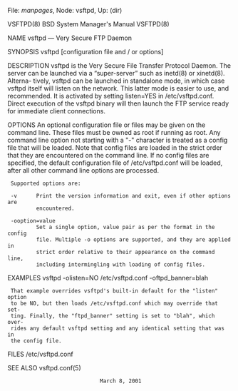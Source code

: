 File: *manpages*,  Node: vsftpd,  Up: (dir)

VSFTPD(8)                 BSD System Manager's Manual                VSFTPD(8)

NAME
     vsftpd — Very Secure FTP Daemon

SYNOPSIS
     vsftpd [configuration file and / or options]

DESCRIPTION
     vsftpd is the Very Secure File Transfer Protocol Daemon. The server can
     be launched via a “super-server” such as inetd(8) or xinetd(8).  Alterna-
     tively, vsftpd can be launched in standalone mode, in which case vsftpd
     itself will listen on the network. This latter mode is easier to use, and
     recommended. It is activated by setting listen=YES in /etc/vsftpd.conf.
     Direct execution of the vsftpd binary will then launch the FTP service
     ready for immediate client connections.

OPTIONS
     An optional configuration file or files may be given on the command line.
     These files must be owned as root if running as root. Any command line
     option not starting with a "-" character is treated as a config file that
     will be loaded. Note that config files are loaded in the strict order
     that they are encountered on the command line.  If no config files are
     specified, the default configuration file of /etc/vsftpd.conf will be
     loaded, after all other command line options are processed.

     Supported options are:

     -v      Print the version information and exit, even if other options are
             encountered.

     -ooption=value
             Set a single option, value pair as per the format in the config
             file. Multiple -o options are supported, and they are applied in
             strict order relative to their appearance on the command line,
             including intermingling with loading of config files.

EXAMPLES
     vsftpd -olisten=NO /etc/vsftpd.conf -oftpd_banner=blah

     That example overrides vsftpd's built-in default for the "listen" option
     to be NO, but then loads /etc/vsftpd.conf which may override that set-
     ting. Finally, the "ftpd_banner" setting is set to "blah", which over-
     rides any default vsftpd setting and any identical setting that was in
     the config file.

FILES
     /etc/vsftpd.conf

SEE ALSO
     vsftpd.conf(5)

                                 March 8, 2001
